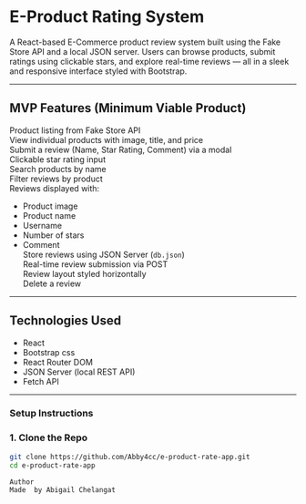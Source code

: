 #  E-Product Rating System

A React-based E-Commerce product review system built using the Fake Store API and a local JSON server. Users can browse products, submit ratings using clickable stars, and explore real-time reviews — all in a sleek and responsive interface styled with Bootstrap.

---

##  MVP Features (Minimum Viable Product)

  Product listing from Fake Store API  
  View individual products with image, title, and price  
  Submit a review (Name, Star Rating, Comment) via a modal  
  Clickable star rating input  
  Search products by name  
  Filter reviews by product  
  Reviews displayed with:
- Product image
- Product name
- Username
- Number of stars
- Comment  
 Store reviews using JSON Server (`db.json`)  
 Real-time review submission via POST  
 Review layout styled horizontally  
 Delete a review  

---

##  Technologies Used

- React
- Bootstrap css
- React Router DOM
- JSON Server (local REST API)
- Fetch API

---

### Setup Instructions

### 1. Clone the Repo

```bash
git clone https://github.com/Abby4cc/e-product-rate-app.git
cd e-product-rate-app

Author
Made  by Abigail Chelangat